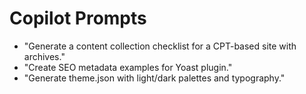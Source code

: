 # Copilot Prompts

- "Generate a content collection checklist for a CPT-based site with archives."
- "Create SEO metadata examples for Yoast plugin."
- "Generate theme.json with light/dark palettes and typography."
